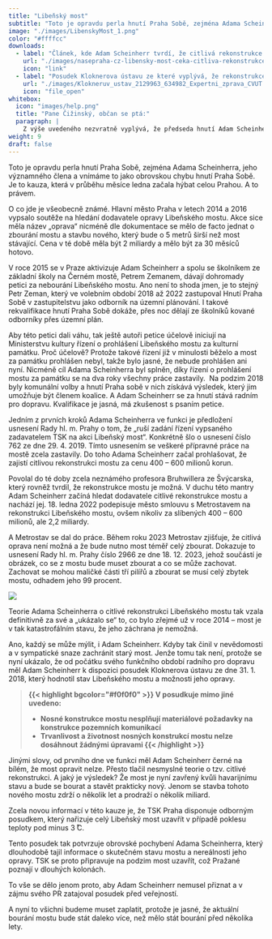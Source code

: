 ```yaml
---
title: "Libeňský most"
subtitle: "Toto je opravdu perla hnutí Praha Sobě, zejména Adama Scheinherra, jeho významného člena a vnímáme to jako obrovskou chybu hnutí Praha Sobě. Je to kauza, která v průběhu měsíce ledna začala hýbat celou Prahou. A to právem. "
image: "./images/LibenskyMost_1.png"
color: "#ffffcc"
downloads:
  - label: "Článek, kde Adam Scheinherr tvrdí, že citlivá rekonstrukce mostu je možná"
    url: "./images/nasepraha-cz-libensky-most-ceka-citliva-rekonstrukce-a-nebude-se-bourat.jpg"
    icon: "link"
  - label: "Posudek Kloknerova ústavu ze které vyplývá, že rekonstrukce mostu není možná"
    url: "./images/Klokneruv_ustav_2129963_634982_Expertni_zprava_CVUT.pdf"
    icon: "file_open"
whitebox:
  icon: "images/help.png"
  title: "Pane Čižinský, občan se ptá:"
  paragraph: |
    Z výše uvedeného nezvratně vyplývá, že předseda hnutí Adam Scheinherr měl k dispozici odborný posudek, ze kterého vyplývá, že Libeňský most nelze opravit tzv. „citlivou rekonstrukcí“. Přesto ji z politických důvodů stále tlačil. <br><br>Myslíte, že je správné, aby hlavní město po Adamovi Scheinherrovi vyžadovalo náhradu finanční škody, která městu vznikla a vznikne rozdílem cen bourání Libeňského mostu před několika lety a nyní?
weight: 9
draft: false
---
```


Toto je opravdu perla hnutí Praha Sobě, zejména Adama Scheinherra, jeho významného člena a vnímáme to jako obrovskou chybu hnutí Praha Sobě. Je to kauza, která v průběhu měsíce ledna začala hýbat celou Prahou. A to právem.

O co jde je všeobecně známé. Hlavní město Praha v letech 2014 a 2016 vypsalo soutěže na hledání dodavatele opravy Libeňského mostu. Akce sice měla název „oprava“ nicméně dle dokumentace se mělo de facto jednat o zbourání mostu a stavbu nového, který bude o 5 metrů širší než most stávající. Cena v té době měla být 2 miliardy a mělo být za 30 měsíců hotovo.

V roce 2015 se v Praze aktivizuje Adam Scheinherr a spolu se školníkem ze základní školy na Černém mostě, Petrem Zemanem, dávají dohromady petici za nebourání Libeňského mostu. Ano není to shoda jmen, je to stejný Petr Zeman, který ve volebním období 2018 až 2022 zastupoval Hnutí Praha Sobě v zastupitelstvu jako odborník na územní plánování. I takové rekvalifikace hnutí Praha Sobě dokáže, přes noc dělají ze školníků kované odborníky přes územní plán.

Aby této petici dali váhu, tak ještě autoři petice účelově iniciují na Ministerstvu kultury řízení o prohlášení Libeňského mostu za kulturní památku. Proč účelově? Protože takové řízení již v minulosti běželo a most za památku prohlášen nebyl, takže bylo jasné, že nebude prohlášen ani nyní. Nicméně cíl Adama Scheinherra byl splněn, díky řízení o prohlášení mostu za památku se na dva roky všechny práce zastavily.  Na podzim 2018 byly komunální volby a hnutí Praha sobě v nich získává výsledek, který jim umožňuje být členem koalice. A Adam Scheinherr se za hnutí stává radním pro dopravu. Kvalifikace je jasná, má zkušenost s psaním petice.

Jedním z prvních kroků Adama Scheinherra ve funkci je předložení usnesení Rady hl. m. Prahy o tom, že „ruší zadání řízení vypsaného zadavatelem TSK na akci Libeňský most“. Konkrétně šlo o usnesení číslo 762 ze dne 29. 4. 2019. Tímto usnesením se veškeré přípravné práce na mostě zcela zastavily. Do toho Adama Scheinherr začal prohlašovat, že zajistí citlivou rekonstrukci mostu za cenu 400 – 600 milionů korun.

Povolal do té doby zcela neznámého profesora Bruhwillera ze Švýcarska, který rovněž tvrdil, že rekonstrukce mostu je možná. V duchu této mantry Adam Scheinherr začíná hledat dodavatele citlivé rekonstrukce mostu a nachází jej. 18. ledna 2022 podepisuje město smlouvu s Metrostavem na rekonstrukci Libeňského mostu, ovšem nikoliv za slíbených 400 – 600 milionů, ale 2,2 miliardy.

A Metrostav se dal do práce. Během roku 2023 Metrostav zjišťuje, že citlivá oprava není možná a že bude nutno most téměř celý zbourat. Dokazuje to usnesení Rady hl. m. Prahy číslo 2966 ze dne 18. 12. 2023, jehož součástí je obrázek, co se z mostu bude muset zbourat a co se může zachovat. Zachovat se mohou maličké části tří pilířů a zbourat se musí celý zbytek mostu, odhadem jeho 99 procent.

![](/images/LibenskyMost_2.png)

Teorie Adama Scheinherra o citlivé rekonstrukci Libeňského mostu tak vzala definitivně za své a „ukázalo se“ to, co bylo zřejmé už v roce 2014 – most je v tak katastrofálním stavu, že jeho záchrana je nemožná.

Ano, každý se může mýlit, i Adam Scheinherr. Kdyby tak činil v nevědomosti a v sympatické snaze zachránit starý most. Jenže tomu tak není, protože se nyní ukázalo, že od počátku svého funkčního období radního pro dopravu měl Adam Scheinherr k dispozici posudek Kloknerova ústavu ze dne 31. 1. 2018, který hodnotil stav Libeňského mostu a možnosti jeho opravy.

> **{{< highlight bgcolor="#f0f0f0" >}}
> V posudkuje mimo jiné uvedeno:**
>
> - **Nosné konstrukce mostu nesplňují materiálové požadavky na konstrukce pozemních komunikací**
> - **Trvanlivost a životnost nosných konstrukcí mostu nelze dosáhnout žádnými úpravami {{< /highlight >}}**

Jinými slovy, od prvního dne ve funkci měl Adam Scheinherr černé na bílém, že most opravit nelze. Přesto tlačil nesmyslné teorie o tzv. citlivé rekonstrukci. A jaký je výsledek? Že most je nyní zavřený kvůli havarijnímu stavu a bude se bourat a stavět prakticky nový. Jenom se stavba tohoto nového mostu zdrží o několik let a prodraží o několik miliard.

Zcela novou informací v této kauze je, že TSK Praha disponuje odborným posudkem, který nařizuje celý Libeňský most uzavřít v případě poklesu teploty pod minus 3 ̊C.

Tento posudek tak potvrzuje obrovské pochybení Adama Scheinherra, který dlouhodobě tajil informace o skutečném stavu mostu a nereálnosti jeho opravy. TSK se proto připravuje na podzim most uzavřít, což Pražané poznají v dlouhých kolonách.

To vše se dělo jenom proto, aby Adam Scheinherr nemusel přiznat a v zájmu svého PR zatajoval posudek před veřejností.

A nyní to všichni budeme muset zaplatit, protože je jasné, že aktuální bourání mostu bude stát daleko více, než mělo stát bourání před několika lety.
